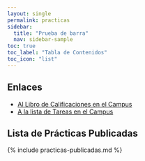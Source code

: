 ```yaml
---
layout: single
permalink: practicas
sidebar:
  title: "Prueba de barra"
  nav: sidebar-sample
toc: true
toc_label: "Tabla de Contenidos"
toc_icon: "list"
---
```


## Enlaces

* [Al Libro de Calificaciones en el Campus]({{site.calificador}})
* [A la lista de Tareas en el Campus]({{site.tareas}})

## Lista de Prácticas Publicadas

{% include practicas-publicadas.md  %}
